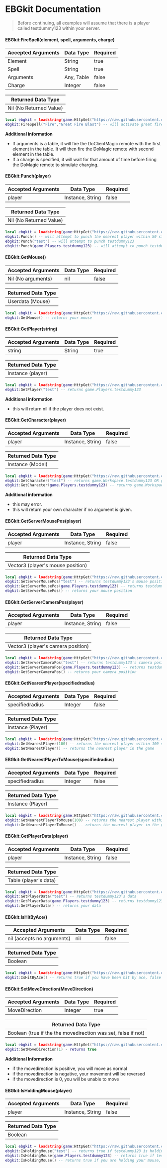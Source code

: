 # **EBGkit Documentation**
> Before continuing, all examples will assume that there is a player called testdummy123 within your server.

#### **EBGkit:FireSpell(element, spell, arguments, charge)**

| Accepted Arguments | Data Type | Required |
| ------ | ------ | ------ |
| Element | String | true |
| Spell | String | true |
| Arguments | Any, Table | false |
| Charge | Integer | false |

| Returned Data Type |
| ------ |
| Nil (No Returned Value)|
```lua
local ebgkit = loadstring(game:HttpGet("https://raw.githubusercontent.com/happyplay098/modules/main/EBGkit.lua"))()
ebgkit:FireSpell("Fire","Great Fire Blast") -- will activate great fire blast
```
**Additional information**
- If arguments is a table, it will fire the DoClientMagic remote with the first element in the table. It will then fire the DoMagic remote with second element in the table.
- If a charge is specified, it will wait for that amount of time before firing the DoMagic remote to simulate charging.

#### EBGkit:Punch(player)

| Accepted Arguments | Data Type | Required |
| ------ | ------ | ------ |
| player | Instance, String | false |


| Returned Data Type |
| ------ |
| Nil (No Returned Value)|
```lua
local ebgkit = loadstring(game:HttpGet("https://raw.githubusercontent.com/happyplay098/modules/main/EBGkit.lua"))()
ebgkit:Punch() -- will attempt to punch the nearest player within 50 studs
ebgkit:Punch("test") -- will attempt to punch testdummy123
ebgkit:Punch(game.Players.testdummy123) -- will attempt to punch testdummy123
```

#### **EBGkit:GetMouse()**

| Accepted Arguments | Data Type | Required |
| ------ | ------ | ------ |
| Nil (No arguments) | nil | false |


| Returned Data Type |
| ------ |
| Userdata (Mouse) |
```lua
local ebgkit = loadstring(game:HttpGet("https://raw.githubusercontent.com/happyplay098/modules/main/EBGkit.lua"))()
ebgkit:GetMouse() -- returns your mouse
```

#### **EBGkit:GetPlayer(string)**

| Accepted Arguments | Data Type | Required |
| ------ | ------ | ------ |
| string | String | true |


| Returned Data Type |
| ------ |
| Instance (player) |
```lua
local ebgkit = loadstring(game:HttpGet("https://raw.githubusercontent.com/happyplay098/modules/main/EBGkit.lua"))()
ebgkit:GetPlayer("test") -- returns game.Players.testdummy123
```
**Additional information**
- this will return nil if the player does not exist.
#### **EBGkit:GetCharacter(player)**

| Accepted Arguments | Data Type | Required |
| ------ | ------ | ------ |
| player | Instance, String | false |


| Returned Data Type |
| ------ |
| Instance (Model) |
```lua
local ebgkit = loadstring(game:HttpGet("https://raw.githubusercontent.com/happyplay098/modules/main/EBGkit.lua"))()
ebgkit:GetCharacter("test") -- returns game.Workspace.testdummy123 OR game.Players.testdummy123.Character
ebgkit:GetCharacter(game.Players.testdummy123) -- returns game.Workspace.testdummy123 OR game.Players.testdummy123.Character

```
**Additional information**
- this may error.
- this will return your own character if no argument is given.

#### **EBGkit:GetServerMousePos(player)**

| Accepted Arguments | Data Type | Required |
| ------ | ------ | ------ |
| player | Instance, String | false |


| Returned Data Type |
| ------ |
| Vector3 (player's mouse position) |
```lua
local ebgkit = loadstring(game:HttpGet("https://raw.githubusercontent.com/happyplay098/modules/main/EBGkit.lua"))()
ebgkit:GetServerMousePos("test") -- returns testdummy123's mouse position
ebgkit:GetServerMousePos(game.Players.testdummy123) -- returns testdummy123's mouse position
ebgkit:GetServerMousePos() -- returns your mouse position
```


#### **EBGkit:GetServerCameraPos(player)**

| Accepted Arguments | Data Type | Required |
| ------ | ------ | ------ |
| player | Instance, String | false |


| Returned Data Type |
| ------ |
| Vector3 (player's camera position) |
```lua
local ebgkit = loadstring(game:HttpGet("https://raw.githubusercontent.com/happyplay098/modules/main/EBGkit.lua"))()
ebgkit:GetServerCameraPos("test") -- returns testdummy123's camera position
ebgkit:GetServerCameraPos(game.Players.testdummy123) -- returns testdummy123's camera position
ebgkit:GetServerCameraPos() -- returns your camera position
```


#### **EBGkit:GetNearestPlayer(specifiedradius)**

| Accepted Arguments | Data Type | Required |
| ------ | ------ | ------ |
| specifiedradius | Integer | false |


| Returned Data Type |
| ------ |
| Instance (Player) |
```lua
local ebgkit = loadstring(game:HttpGet("https://raw.githubusercontent.com/happyplay098/modules/main/EBGkit.lua"))()
ebgkit:GetNearestPlayer(100) -- returns the nearest player within 100 studs
ebgkit:GetNearestPlayer() -- returns the nearest player in the game
```

#### **EBGkit:GetNearestPlayerToMouse(specifiedradius)**

| Accepted Arguments | Data Type | Required |
| ------ | ------ | ------ |
| specifiedradius | Integer | false |


| Returned Data Type |
| ------ |
| Instance (Player) |
```lua
local ebgkit = loadstring(game:HttpGet("https://raw.githubusercontent.com/happyplay098/modules/main/EBGkit.lua"))()
ebgkit:GetNearestPlayerToMouse(100) -- returns the nearest player within 100 studs to your mouse
ebgkit:GetNearestPlayerToMouse() -- returns the nearest player in the game to your mouse
```

#### **EBGkit:GetPlayerData(player)**

| Accepted Arguments | Data Type | Required |
| ------ | ------ | ------ |
| player | Instance, String | false |


| Returned Data Type |
| ------ |
| Table (player's data) |
```lua
local ebgkit = loadstring(game:HttpGet("https://raw.githubusercontent.com/happyplay098/modules/main/EBGkit.lua"))()
ebgkit:GetPlayerData("test") -- returns testdummy123's data
ebgkit:GetPlayerData(game.Players.testdummy123) -- returns testdummy123's data
ebgkit:GetPlayerData() -- returns your data
```

#### **EBGkit:IsHitByAce()**

| Accepted Arguments | Data Type | Required |
| ------ | ------ | ------ |
| nil (accepts no arguments) | nil | false |


| Returned Data Type |
| ------ |
| Boolean |
```lua
local ebgkit = loadstring(game:HttpGet("https://raw.githubusercontent.com/happyplay098/modules/main/EBGkit.lua"))()
ebgkit:IsHitByAce() -- returns true if you have been hit by ace, false if not
```


#### **EBGkit:SetMoveDirection(MoveDirection)**
| Accepted Arguments | Data Type | Required |
| ------ | ------ | ------ |
| MoveDirection | Integer | true |


| Returned Data Type |
| ------ |
| Boolean (true if the the movedirection was set, false if not) |
```lua
local ebgkit = loadstring(game:HttpGet("https://raw.githubusercontent.com/happyplay098/modules/main/EBGkit.lua"))()
ebgkit:SetMoveDirection(1) - returns true 
```
**Additional Information**
- if the movedirection is positive, you will move as normal
- if the movedirection is negative, your movement will be reversed
- if the movedirection is 0, you will be unable to move

#### **EBGkit:IsHoldingMouse(player)**

| Accepted Arguments | Data Type | Required |
| ------ | ------ | ------ |
| player | Instance, String | false |


| Returned Data Type |
| ------ |
| Boolean |
```lua
local ebgkit = loadstring(game:HttpGet("https://raw.githubusercontent.com/happyplay098/modules/main/EBGkit.lua"))()
ebgkit:IsHoldingMouse("test") -- returns true if testdummy123 is holding their mouse, false if not
ebgkit:IsHoldingMouse(game.Players.testdummy123) -- returns true if testdummy123 is holding their mouse, false if not
ebgkit:IsHoldingMouse() -- returns true if you are holding your mouse, false if not
```
